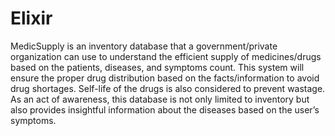 # Elixir
MedicSupply is an inventory database that a government/private organization can use to understand the efficient supply of medicines/drugs based on the patients, diseases, and symptoms count. This system will ensure the proper drug distribution based on the facts/information to avoid drug shortages. Self-life of the drugs is also considered to prevent wastage. As an act of awareness, this database is not only limited to inventory but also provides insightful information about the diseases based on the user’s symptoms.
